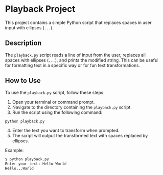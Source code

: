 # Playback Project

This project contains a simple Python script that replaces spaces in user input with ellipses (`...`).

## Description

The `playback.py` script reads a line of input from the user, replaces all spaces with ellipses (`...`), and prints the modified string. This can be useful for formatting text in a specific way or for fun text transformations.

## How to Use

To use the `playback.py` script, follow these steps:

1. Open your terminal or command prompt.
2. Navigate to the directory containing the `playback.py` script.
3. Run the script using the following command:

```sh
python playback.py
```

4. Enter the text you want to transform when prompted.
5. The script will output the transformed text with spaces replaced by ellipses.

Example:

```sh
$ python playback.py
Enter your text: Hello World
Hello...World
```